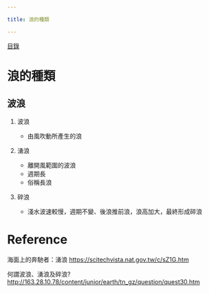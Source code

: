 ```yaml
---

title: 浪的種類

---
```


[目錄](../../)


# 浪的種類

## 波浪
1. 波浪
    - 由風吹動所產生的浪
    
2. 湧浪
    - 離開風範圍的波浪
    - 週期長
    - 俗稱長浪

3. 碎浪
    - 淺水波速較慢，週期不變、後浪推前浪，浪高加大，最終形成碎浪
    

# Reference  


海面上的奔馳者：湧浪 https://scitechvista.nat.gov.tw/c/sZ1G.htm


何謂波浪、湧浪及碎浪? http://163.28.10.78/content/junior/earth/tn_gz/question/quest30.htm
